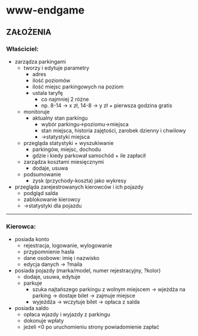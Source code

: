 # www-endgame
## ZAŁOŻENIA
### Właściciel:
- zarządza parkingami
	- tworzy i edytuje parametry
		- adres
		- ilość poziomów
		- ilość miejsc parkingowych na poziom
		- ustala taryfę
			- co najmniej 2 różne
			- np. 8-14 → x zł, 14-8 → y zł + pierwsza godzina gratis
	 - monitoruje
		 - aktualny stan parkingu
			 - wybór parkingu→poziomu→miejsca
			 - stan miejsca, historia zajętości, zarobek dzienny i chwilowy
			 - →statystyki miejsca
	- przegląda statystyki + wyszukiwanie
		- parkingów, miejsc, dochodu
		- gdzie i kiedy parkował samochód + ile zapłacił
	- zarządza kosztami miesięcznymi
		- dodaje, usuwa
	- podsumowanie
		- zysk (przychody-koszta) jako wykresy
- przegląda zarejestrowanych kierowców i ich pojazdy
	- podgląd salda
	- zablokowanie kierowcy
	- →statystyki dla pojazdu
----
### Kierowca:
- posiada konto
	- rejestracja, logowanie, wylogowanie
	- przypomnienie hasła
	- dane osobowe: imię i nazwisko
	- edycja danych → ?maila
- posiada pojazdy (marka/model, numer rejestracyjny, ?kolor)
	- dodaje, usuwa, edytuje
	- parkuje
		- szuka najtańszego parkingu z wolnym miejscem → wjeżdża na parking → dostaje bilet → zajmuje miejsce
		- wyjeżdża → wczytuje bilet → opłaca z salda
- posiada saldo
	- opłaca wjazdy i wyjazdy z parkingu
	- dokonuje wpłaty
	- jeżeli <0 po uruchomieniu strony powiadomienie zapłać
